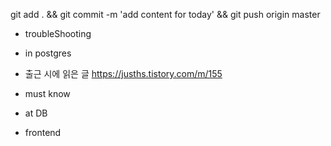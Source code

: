 

git add . && git commit -m 'add content for today' && git push origin master

- troubleShooting


- in postgres


- 출근 시에 읽은 글 
https://jusths.tistory.com/m/155

- must know 




- at DB 


- frontend


